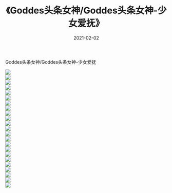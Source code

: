﻿---
layout: post
title:  《Goddes头条女神/Goddes头条女神-少女爱抚》
date:   2021-02-02
img: http://img.660000.xyz/Sharelink/网络美图/2021/Goddes头条女神/Goddes头条女神-少女爱抚/000.jpg
categories: [美女, 清纯, 唯美]
---

Goddes头条女神/Goddes头条女神-少女爱抚

 ![](http://img.660000.xyz/Sharelink/网络美图/2021/Goddes头条女神/Goddes头条女神-少女爱抚/001.jpg) <br>![](http://img.660000.xyz/Sharelink/网络美图/2021/Goddes头条女神/Goddes头条女神-少女爱抚/002.jpg) <br>![](http://img.660000.xyz/Sharelink/网络美图/2021/Goddes头条女神/Goddes头条女神-少女爱抚/003.jpg) <br>![](http://img.660000.xyz/Sharelink/网络美图/2021/Goddes头条女神/Goddes头条女神-少女爱抚/004.jpg) <br>![](http://img.660000.xyz/Sharelink/网络美图/2021/Goddes头条女神/Goddes头条女神-少女爱抚/005.jpg) <br>![](http://img.660000.xyz/Sharelink/网络美图/2021/Goddes头条女神/Goddes头条女神-少女爱抚/006.jpg) <br>![](http://img.660000.xyz/Sharelink/网络美图/2021/Goddes头条女神/Goddes头条女神-少女爱抚/007.jpg) <br>![](http://img.660000.xyz/Sharelink/网络美图/2021/Goddes头条女神/Goddes头条女神-少女爱抚/008.jpg) <br>![](http://img.660000.xyz/Sharelink/网络美图/2021/Goddes头条女神/Goddes头条女神-少女爱抚/009.jpg) <br>![](http://img.660000.xyz/Sharelink/网络美图/2021/Goddes头条女神/Goddes头条女神-少女爱抚/010.jpg) <br>![](http://img.660000.xyz/Sharelink/网络美图/2021/Goddes头条女神/Goddes头条女神-少女爱抚/011.jpg) <br>![](http://img.660000.xyz/Sharelink/网络美图/2021/Goddes头条女神/Goddes头条女神-少女爱抚/012.jpg) <br>![](http://img.660000.xyz/Sharelink/网络美图/2021/Goddes头条女神/Goddes头条女神-少女爱抚/013.jpg) <br>![](http://img.660000.xyz/Sharelink/网络美图/2021/Goddes头条女神/Goddes头条女神-少女爱抚/014.jpg) <br>![](http://img.660000.xyz/Sharelink/网络美图/2021/Goddes头条女神/Goddes头条女神-少女爱抚/015.jpg) <br>![](http://img.660000.xyz/Sharelink/网络美图/2021/Goddes头条女神/Goddes头条女神-少女爱抚/016.jpg) <br>![](http://img.660000.xyz/Sharelink/网络美图/2021/Goddes头条女神/Goddes头条女神-少女爱抚/017.jpg) <br>![](http://img.660000.xyz/Sharelink/网络美图/2021/Goddes头条女神/Goddes头条女神-少女爱抚/018.jpg) <br>![](http://img.660000.xyz/Sharelink/网络美图/2021/Goddes头条女神/Goddes头条女神-少女爱抚/019.jpg) <br>![](http://img.660000.xyz/Sharelink/网络美图/2021/Goddes头条女神/Goddes头条女神-少女爱抚/020.jpg) <br>![](http://img.660000.xyz/Sharelink/网络美图/2021/Goddes头条女神/Goddes头条女神-少女爱抚/021.jpg) <br>![](http://img.660000.xyz/Sharelink/网络美图/2021/Goddes头条女神/Goddes头条女神-少女爱抚/022.jpg) <br>![](http://img.660000.xyz/Sharelink/网络美图/2021/Goddes头条女神/Goddes头条女神-少女爱抚/023.jpg) <br>